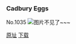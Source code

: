### Cadbury Eggs
No.1035
![图片不见了~~~](https://imgs.xkcd.com/comics/cadbury_eggs.png)

[原址](https://xkcd.com//1035) [下载](https://imgs.xkcd.com/comics/cadbury_eggs.png)

